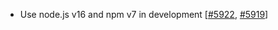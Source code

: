  - Use node.js v16 and npm v7 in development [[#5922](https://github.com/plotly/plotly.js/pull/5922), [#5919](https://github.com/plotly/plotly.js/pull/5919)]
